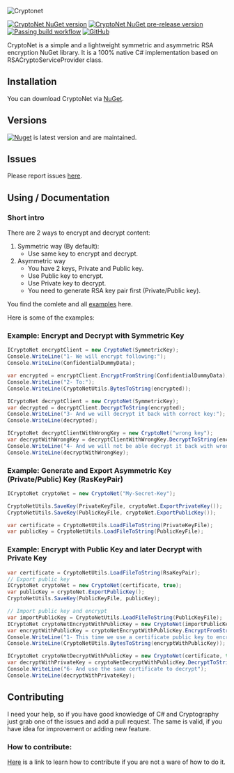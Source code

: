 ![Cryptonet](https://raw.githubusercontent.com/maythamfahmi/CryptoNet/main/img/CryptoNetLogo.svg)

[![CryptoNet NuGet version](https://img.shields.io/nuget/v/CryptoNet?color=blue)](https://www.nuget.org/packages/CryptoNet/)
[![CryptoNet NuGet pre-release version](https://img.shields.io/nuget/vpre/CryptoNet)](https://www.nuget.org/packages/CryptoNet/)
[![Passing build workflow](https://github.com/maythamfahmi/CryptoNet/actions/workflows/ci.yml/badge.svg)](https://github.com/maythamfahmi/CryptoNet/actions/workflows/ci.yml)
[![GitHub](https://img.shields.io/github/license/maythamfahmi/cryptonet)](https://github.com/maythamfahmi/CryptoNet/blob/main/LICENSE)

CryptoNet is a simple and a lightweight symmetric and asymmetric RSA encryption NuGet library. 
It is a 100% native C# implementation based on RSACryptoServiceProvider class.

## Installation

You can download CryptoNet via [NuGet](https://www.nuget.org/packages/CryptoNet/).

## Versions

[![Nuget](https://img.shields.io/nuget/v/cryptonet?style=social)](https://www.nuget.org/packages/CryptoNet/) is latest version and are maintained. 

## Issues

Please report issues [here](https://github.com/maythamfahmi/CryptoNet/issues).

## Using / Documentation

### Short intro

There are 2 ways to encrypt and decrypt content:
 1. Symmetric way (By default): 
    - Use same key to encrypt and decrypt.
 3. Asymmetric way
    - You have 2 keys, Private and Public key.
    - Use Public key to encrypt.
    - Use Private key to decrypt.
    - You need to generate RSA key pair first (Private/Public key).

You find the comlete and all [examples](https://github.com/maythamfahmi/CryptoNet/blob/main/CryptoNetCmd/Example.cs) here.

Here is some of the examples:

### Example: Encrypt and Decrypt with Symmetric Key
```csharp
ICryptoNet encryptClient = new CryptoNet(SymmetricKey);
Console.WriteLine("1- We will encrypt following:");
Console.WriteLine(ConfidentialDummyData);

var encrypted = encryptClient.EncryptFromString(ConfidentialDummyData);
Console.WriteLine("2- To:");
Console.WriteLine(CryptoNetUtils.BytesToString(encrypted));

ICryptoNet decryptClient = new CryptoNet(SymmetricKey);
var decrypted = decryptClient.DecryptToString(encrypted);
Console.WriteLine("3- And we will decrypt it back with correct key:");
Console.WriteLine(decrypted);

ICryptoNet decryptClientWithWrongKey = new CryptoNet("wrong key");
var decryptWithWrongKey = decryptClientWithWrongKey.DecryptToString(encrypted);
Console.WriteLine("4- And we will not be able decrypt it back with wrong key:");
Console.WriteLine(decryptWithWrongKey);
```

### Example: Generate and Export Asymmetric Key (Private/Public) Key (RasKeyPair)
```csharp
ICryptoNet cryptoNet = new CryptoNet("My-Secret-Key");

CryptoNetUtils.SaveKey(PrivateKeyFile, cryptoNet.ExportPrivateKey());
CryptoNetUtils.SaveKey(PublicKeyFile, cryptoNet.ExportPublicKey());

var certificate = CryptoNetUtils.LoadFileToString(PrivateKeyFile);
var publicKey = CryptoNetUtils.LoadFileToString(PublicKeyFile);
```

### Example: Encrypt with Public Key and later Decrypt with Private Key
```csharp
var certificate = CryptoNetUtils.LoadFileToString(RsaKeyPair);
// Export public key
ICryptoNet cryptoNet = new CryptoNet(certificate, true);
var publicKey = cryptoNet.ExportPublicKey();
CryptoNetUtils.SaveKey(PublicKeyFile, publicKey);

// Import public key and encrypt
var importPublicKey = CryptoNetUtils.LoadFileToString(PublicKeyFile);
ICryptoNet cryptoNetEncryptWithPublicKey = new CryptoNet(importPublicKey, true);
var encryptWithPublicKey = cryptoNetEncryptWithPublicKey.EncryptFromString(ConfidentialDummyData);
Console.WriteLine("1- This time we use a certificate public key to encrypt");
Console.WriteLine(CryptoNetUtils.BytesToString(encryptWithPublicKey));

ICryptoNet cryptoNetDecryptWithPublicKey = new CryptoNet(certificate, true);
var decryptWithPrivateKey = cryptoNetDecryptWithPublicKey.DecryptToString(encryptWithPublicKey);
Console.WriteLine("6- And use the same certificate to decrypt");
Console.WriteLine(decryptWithPrivateKey);
```


## Contributing

I need your help, so if you have good knowledge of C# and Cryptography just grab one of the issues and add a pull request.
The same is valid, if you have idea for improvement or adding new feature.

### How to contribute:

[Here](https://www.dataschool.io/how-to-contribute-on-github/) is a link to learn how to contribute if you are not a ware of how to do it.

